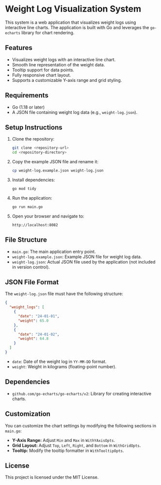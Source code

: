 
# Weight Log Visualization System

This system is a web application that visualizes weight logs using interactive line charts. The application is built with Go and leverages the `go-echarts` library for chart rendering.

## Features

- Visualizes weight logs with an interactive line chart.
- Smooth line representation of the weight data.
- Tooltip support for data points.
- Fully responsive chart layout.
- Supports a customizable Y-axis range and grid styling.

## Requirements

- Go (1.18 or later)
- A JSON file containing weight log data (e.g., `weight-log.json`).

## Setup Instructions

1. Clone the repository:

   ```bash
   git clone <repository-url>
   cd <repository-directory>
   ```

2. Copy the example JSON file and rename it:

   ```bash
   cp weight-log.example.json weight-log.json
   ```

3. Install dependencies:

   ```bash
   go mod tidy
   ```

4. Run the application:

   ```bash
   go run main.go
   ```

5. Open your browser and navigate to:

   ```
   http://localhost:8082
   ```

## File Structure

- `main.go`: The main application entry point.
- `weight-log.example.json`: Example JSON file for weight log data.
- `weight-log.json`: Actual JSON file used by the application (not included in version control).

## JSON File Format

The `weight-log.json` file must have the following structure:

```json
{
  "weight_logs": [
    {
      "date": "24-01-01",
      "weight": 65.0
    },
    {
      "date": "24-01-02",
      "weight": 64.8
    }
  ]
}
```

- `date`: Date of the weight log in `YY-MM-DD` format.
- `weight`: Weight in kilograms (floating-point number).

## Dependencies

- `github.com/go-echarts/go-echarts/v2`: Library for creating interactive charts.

## Customization

You can customize the chart settings by modifying the following sections in `main.go`:

- **Y-Axis Range:** Adjust `Min` and `Max` in `WithYAxisOpts`.
- **Grid Layout:** Adjust `Top`, `Left`, `Right`, and `Bottom` in `WithGridOpts`.
- **Tooltip:** Modify the tooltip formatter in `WithTooltipOpts`.

## License

This project is licensed under the MIT License.
